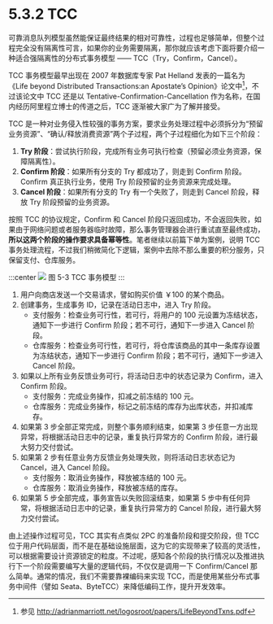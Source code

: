 # 5.3.2 TCC

可靠消息队列模型虽然能保证最终结果的相对可靠性，过程也足够简单，但整个过程完全没有隔离性可言，如果你的业务需要隔离，那你就应该考虑下面将要介绍一种适合强隔离性的分布式事务模型 —— TCC（Try，Confirm，Cancel）。

TCC 事务模型最早出现在 2007 年数据库专家 Pat Helland 发表的一篇名为《Life beyond Distributed Transactions:an Apostate’s Opinion》论文中[^1]，不过该论文中 TCC 还是以 Tentative-Confirmation-Cancellation 作为名称，在国内经历阿里程立博士的传道之后，TCC 逐渐被大家广为了解并接受。

TCC 是一种对业务侵入性较强的事务方案，要求业务处理过程中必须拆分为“预留业务资源”、“确认/释放消费资源”两个子过程，两个子过程细化为如下三个阶段：

1. **Try 阶段**：尝试执行阶段，完成所有业务可执行检查（预留必须业务资源，保障隔离性）。
2. **Confirm 阶段**：如果所有分支的 Try 都成功了，则走到 Confirm 阶段。Confirm 真正执行业务，使用 Try 阶段预留的业务资源来完成处理。
3. **Cancel 阶段**：如果所有分支的 Try 有一个失败了，则走到 Cancel 阶段，释放 Try 阶段预留的业务资源。

按照 TCC 的协议规定，Confirm 和 Cancel 阶段只返回成功，不会返回失败，如果由于网络问题或者服务器临时故障，那么事务管理器会进行重试直至最终成功，**所以这两个阶段的操作要求具备幂等性**。笔者继续以前篇下单为案例，说明 TCC 事务处理流程，不过我们稍微简化下逻辑，案例中去除不那么重要的积分服务，只保留支付、仓库服务。

:::center
  ![](../assets/TCC.svg)
  图 5-3 TCC 事务模型
:::

1. 用户向商店发送一个交易请求，譬如购买价值 ￥100 的某个商品。
2. 创建事务，生成事务 ID，记录在活动日志中，进入 Try 阶段。
	- 支付服务：检查业务可行性，若可行，将用户的 100 元设置为冻结状态，通知下一步进行 Confirm 阶段；若不可行，通知下一步进入 Cancel 阶段。
	- 仓库服务：检查业务可行性，若可行，将仓库该商品的其中一条库存设置为冻结状态，通知下一步进行 Confirm 阶段；若不可行，通知下一步进入 Cancel 阶段。
3. 如果以上所有业务反馈业务可行，将活动日志中的状态记录为 Confirm，进入 Confirm 阶段。
	- 支付服务：完成业务操作，扣减之前冻结的 100 元。
	- 仓库服务：完成业务操作，标记之前冻结的库存为出库状态，并扣减库存。
4. 如果第 3 步全部正常完成，则整个事务顺利结束，如果第 3 步任意一方出现异常，将根据活动日志中的记录，重复执行异常方的 Confirm 阶段，进行最大努力交付尝试。
5. 如果第 2 步有任意业务方反馈业务处理失败，则将活动日志状态记为 Cancel，进入 Cancel 阶段。
	- 支付服务：取消业务操作，释放被冻结的 100 元。
	- 仓库服务：取消业务操作，释放被冻结的库存。
6. 如果第 5 步全部完成，事务宣告以失败回滚结束，如果第 5 步中有任何异常，将根据活动日志中的记录，重复执行异常方的 Cancel 阶段，进行最大努力交付尝试。

由上述操作过程可见，TCC 其实有点类似 2PC 的准备阶段和提交阶段，但 TCC 位于用户代码层面，而不是在基础设施层面，这为它的实现带来了较高的灵活性，可以根据需要设计资源锁定的粒度。不过呢，感知各个阶段的执行情况以及推进执行下一个阶段需要编写大量的逻辑代码，不仅仅是调用一下 Confirm/Cancel 那么简单。通常的情况，我们不需要靠裸编码来实现 TCC，而是使用某些分布式事务中间件（譬如 Seata、ByteTCC）来降低编码工作，提升开发效率。

[^1]: 参见 http://adrianmarriott.net/logosroot/papers/LifeBeyondTxns.pdf